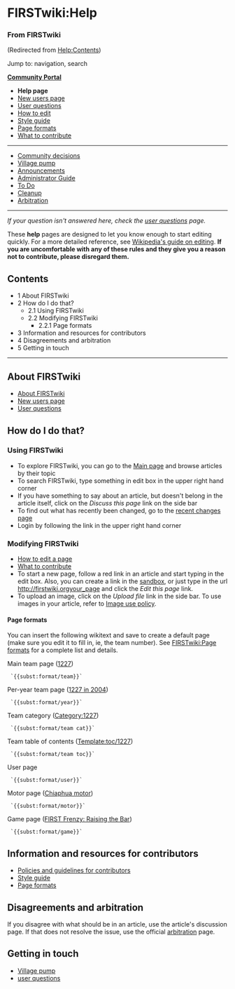 # FIRSTwiki:Help

### From FIRSTwiki

(Redirected from [Help:Contents](/index.php?title=Help:Contents&redirect=no
"Help:Contents" ))

Jump to: navigation, search

**[Community Portal](FIRSTwiki:Community_portal "FIRSTwiki:Community portal" )**

  * ****Help page****
  * [New users page](FIRSTwiki:New_users_page "FIRSTwiki:New users page" )
  * [User questions](FIRSTwiki:User_questions "FIRSTwiki:User questions" )
  * [How to edit](FIRSTwiki:How_does_one_edit_a_page "FIRSTwiki:How does one edit a page" )
  * [Style guide](FIRSTwiki:Style_guide "FIRSTwiki:Style guide" )
  * [Page formats](FIRSTwiki:Page_formats "FIRSTwiki:Page formats" )
  * [What to contribute](FIRSTwiki:What_to_contribute "FIRSTwiki:What to contribute" )

* * *

  * [Community decisions](FIRSTwiki:Community_decisions "FIRSTwiki:Community decisions" )
  * [Village pump](FIRSTwiki:Village_pump "FIRSTwiki:Village pump" )
  * [Announcements](FIRSTwiki:Announcements "FIRSTwiki:Announcements" )
  * [Administrator Guide](FIRSTwiki:Guide_for_administrators "FIRSTwiki:Guide for administrators" )
  * [To Do](FIRSTwiki:To_Do "FIRSTwiki:To Do" )
  * [Cleanup](FIRSTwiki:Cleanup "FIRSTwiki:Cleanup" )
  * [Arbitration](FIRSTwiki:Arbitration "FIRSTwiki:Arbitration" )  
---  
  
_If your question isn't answered here, check the [user
questions](FIRSTwiki:User_Questions "FIRSTwiki:User Questions" )
page._

These **help** pages are designed to let you know enough to start editing
quickly. For a more detailed reference, see [Wikipedia's guide on
editing](http://www.wikipedia.org/wiki/How_to_edit_a_page
"wikipedia:How_to_edit_a_page" ). **If you are uncomfortable with any of these
rules and they give you a reason not to contribute, please disregard them.**

## Contents

  * 1 About FIRSTwiki
  * 2 How do I do that?
    * 2.1 Using FIRSTwiki
    * 2.2 Modifying FIRSTwiki
      * 2.2.1 Page formats
  * 3 Information and resources for contributors
  * 4 Disagreements and arbitration
  * 5 Getting in touch  
---  
  

## About FIRSTwiki

  * [About FIRSTwiki](FIRSTwiki:About "FIRSTwiki:About" )
  * [New users page](FIRSTwiki:New_users_page "FIRSTwiki:New users page" )
  * [User questions](FIRSTwiki:User_Questions "FIRSTwiki:User Questions" )


## How do I do that?


### Using FIRSTwiki

  * To explore FIRSTwiki, you can go to the [Main page](Main_page "Main page" ) and browse articles by their topic 
  * To search FIRSTwiki, type something in edit box in the upper right hand corner 
  * If you have something to say about an article, but doesn't belong in the article itself, click on the _Discuss this page_ link on the side bar 
  * To find out what has recently been changed, go to the [recent changes page](Special:Recentchanges "Special:Recentchanges" )
  * Login by following the link in the upper right hand corner 


### Modifying FIRSTwiki

  * [How to edit a page](FIRSTwiki:How_does_one_edit_a_page "FIRSTwiki:How does one edit a page" )
  * [What to contribute](FIRSTwiki:What_to_contribute "FIRSTwiki:What to contribute" )
  * To start a new page, follow a red link in an article and start typing in the edit box. Also, you can create a link in the [sandbox](FIRSTwiki:Sandbox "FIRSTwiki:Sandbox" ), or just type in the url <http://firstwiki.orgyour_page> and click the _Edit this page_ link. 
  * To upload an image, click on the _Upload file_ link in the side bar. To use images in your article, refer to [Image use policy](Image_use_policy "Image use policy" ). 


####  Page formats

You can insert the following wikitext and save to create a default page (make
sure you edit it to fill in, ie, the team number). See [FIRSTwiki:Page
formats](FIRSTwiki:Page_formats "FIRSTwiki:Page formats" ) for a
complete list and details.

Main team page ([1227](1227 "1227" ))

     `{{subst:format/team}}`
Per-year team page ([1227 in 2004](1227_in_2004 "1227 in 2004" ))

     `{{subst:format/year}}`
Team category ([Category:1227](Category:1227 "Category:1227" ))

     `{{subst:format/team cat}}`
Team table of contents ([Template:toc/1227](Template:Toc/1227
"Template:Toc/1227" ))

     `{{subst:format/team toc}}`
User page

     `{{subst:format/user}}`
Motor page ([Chiaphua motor](Chiaphua_motor "Chiaphua motor" ))

     `{{subst:format/motor}}`
Game page ([FIRST Frenzy: Raising the
Bar](FIRST_Frenzy:_Raising_the_Bar "FIRST Frenzy: Raising the Bar"
))

     `{{subst:format/game}}`


## Information and resources for contributors

  * [Policies and guidelines for contributors](FIRSTwiki:Policies_and_guidelines_for_contributors "FIRSTwiki:Policies and guidelines for contributors" )
  * [Style guide](FIRSTwiki:Style_guide "FIRSTwiki:Style guide" )
  * [Page formats](FIRSTwiki:Page_formats "FIRSTwiki:Page formats" )


##  Disagreements and arbitration

If you disagree with what should be in an article, use the article's
discussion page. If that does not resolve the issue, use the official
[arbitration](FIRSTwiki:Arbitration "FIRSTwiki:Arbitration" ) page.


## Getting in touch

  * [Village pump](FIRSTwiki:Village_pump "FIRSTwiki:Village pump" )
  * [user questions](FIRSTwiki:User_Questions "FIRSTwiki:User Questions" )


